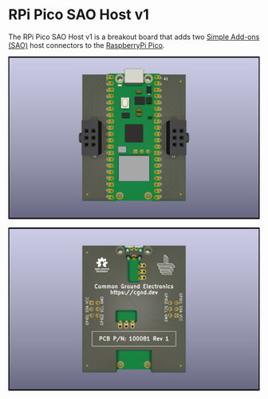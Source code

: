 # RPi Pico SAO Host v1

The RPi Pico SAO Host v1 is a breakout board that adds two [Simple Add-ons (SAO)](https://hackaday.io/project/175182-simple-add-ons-sao) host connectors to the [RaspberryPi Pico](https://www.raspberrypi.com/products/raspberry-pi-pico/).

![rpi-pico-sao-host-v1-top](images/rpi-pico-sao-host-v1-top.png)

![rpi-pico-sao-host-v1-bottom](images/rpi-pico-sao-host-v1-bottom.png)
